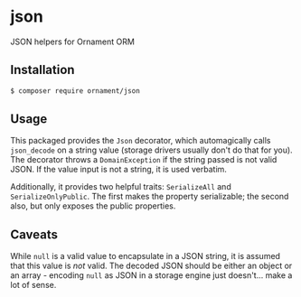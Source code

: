 # json
JSON helpers for Ornament ORM

## Installation
```sh
$ composer require ornament/json
```

## Usage
This packaged provides the `Json` decorator, which automagically calls
`json_decode` on a string value (storage drivers usually don't do that for you).
The decorator throws a `DomainException` if the string passed is not valid JSON.
If the value input is not a string, it is used verbatim.

Additionally, it provides two helpful traits: `SerializeAll` and
`SerializeOnlyPublic`. The first makes the property serializable; the second
also, but only exposes the public properties.

## Caveats
While `null` is a valid value to encapsulate in a JSON string, it is assumed
that this value is _not_ valid. The decoded JSON should be either an object or
an array - encoding `null` as JSON in a storage engine just doesn't... make a
lot of sense.

